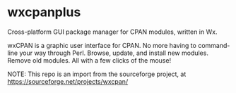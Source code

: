 # wxcpanplus
Cross-platform GUI package manager for CPAN modules, written in Wx. 

wxCPAN is a graphic user interface for CPAN. No more having to command-line your way through Perl. Browse, update, and install new modules. Remove old modules. All with a few clicks of the mouse!

NOTE: This repo is an import from the sourceforge project, at https://sourceforge.net/projects/wxcpan/

